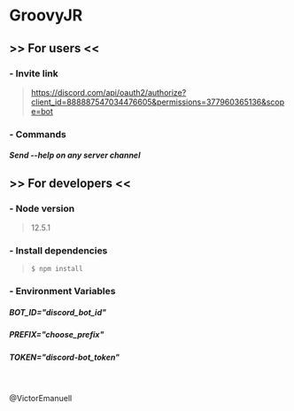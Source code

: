 # GroovyJR

## >> For users <<

### - Invite link

> https://discord.com/api/oauth2/authorize?client_id=888887547034476605&permissions=377960365136&scope=bot

### - Commands

##### Send --help on any server channel

## >> For developers <<

### - Node version

> 12.5.1

### - Install dependencies

> `$ npm install`

### - Environment Variables

##### BOT_ID="discord_bot_id"
##### PREFIX="choose_prefix"
##### TOKEN="discord-bot_token"
\
\
@VictorEmanuell

